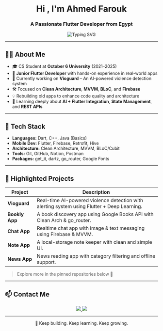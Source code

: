 <h1 align="center">Hi , I'm Ahmed Farouk</h1>
<h3 align="center">A Passionate Flutter Developer from Egypt</h3>

<p align="center">
  <img src="https://readme-typing-svg.demolab.com?font=Fira+Code&duration=3000&pause=1000&center=true&vCenter=true&width=435&lines=Flutter+Developer;Clean+Architecture+Enthusiast;Problem+Solver;Tech+Learner" alt="Typing SVG" />
</p>

---

## 🧑‍💻 About Me

- 🎓 CS Student at **October 6 University** (2021–2025)  
- 📱 **Junior Flutter Developer** with hands-on experience in real-world apps  
- 🚀 Currently working on **Vioguard** – An AI-powered violence detection system  
- 🛠 Focused on **Clean Architecture**, **MVVM**, **BLoC**, and **Firebase**  
- 💡 Rebuilding old apps to enhance code quality and architecture  
- 🌱 Learning deeply about **AI + Flutter Integration**, **State Management**, and **REST APIs**

---

## 🔨 Tech Stack

- **Languages:** Dart, C++, Java (Basics)  
- **Mobile Dev:** Flutter, Firebase, Retrofit, Hive  
- **Architecture:** Clean Architecture, MVVM, BLoC/Cubit  
- **Tools:** Git, GitHub, Notion, Postman  
- **Packages:** get_it, dartz, go_router, Google Fonts  

---

## 🚀 Highlighted Projects

| Project        | Description |
|----------------|-------------|
| **Vioguard**   | Real-time AI-powered violence detection with alerting system using Flutter + Deep Learning. |
| **Bookly App** | A book discovery app using Google Books API with Clean Arch & go_router. |
| **Chat App**   | Realtime chat app with image & text messaging using Firebase & MVVM. |
| **Note App**   | A local-storage note keeper with clean and simple UI. |
| **News App**   | News reading app with category filtering and offline support. |

> Explore more in the pinned repositories below 🔽

---

## 📫 Contact Me

<p align="center">
  <a href="mailto:ahmedmohamedfarouk212103048@gmail.com">
    <img src="https://img.shields.io/badge/Gmail-D14836?style=for-the-badge&logo=gmail&logoColor=white" />
  </a>
  <a href="https://www.linkedin.com/in/ahmedfarouk577">
    <img src="https://img.shields.io/badge/LinkedIn-0A66C2?style=for-the-badge&logo=linkedin&logoColor=white" />
  </a>
</p>

---

<p align="center">🧠 Keep building. Keep learning. Keep growing.</p>
